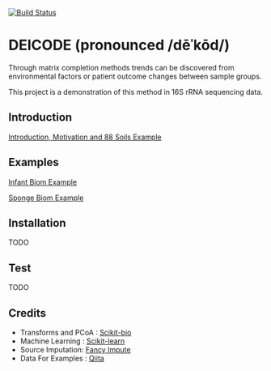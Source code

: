 [![Build Status](https://travis-ci.org/cjm007/DEICODE.svg?branch=master)](https://travis-ci.org/cjm007/DEICODE)

# DEICODE (pronounced /dēˈkōd/)

Through matrix completion methods trends can be discovered from environmental factors or patient outcome changes between sample groups.

This project is a demonstration of this method in 16S rRNA sequencing data. 

## Introduction

[Introduction, Motivation and 88 Soils Example](https://github.com/cjm007/DEICODE/blob/master/Examples/Introduction.ipynb)

## Examples

[Infant Biom Example](https://github.com/cjm007/DEICODE/blob/master/Examples/infant_time_biom.ipynb)

[Sponge Biom Example](https://github.com/cjm007/DEICODE/blob/master/Examples/sponge_biom.ipynb)

## Installation

TODO

## Test

TODO

## Credits

- Transforms and PCoA : [Scikit-bio](https://github.com/biocore/scikit-bio)
- Machine Learning : [Scikit-learn](https://github.com/scikit-learn/scikit-learn)
- Source Imputation: [Fancy Impute](https://github.com/hammerlab/fancyimpute)
- Data For Examples : [Qiita](https://qiita.ucsd.edu/)

